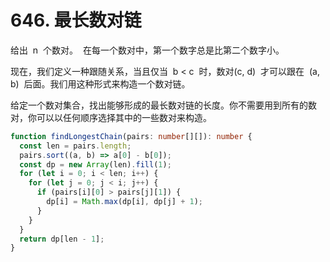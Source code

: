 # 646. 最长数对链

给出  n  个数对。  在每一个数对中，第一个数字总是比第二个数字小。

现在，我们定义一种跟随关系，当且仅当  b < c  时，数对(c, d)  才可以跟在  (a, b)  后面。我们用这种形式来构造一个数对链。

给定一个数对集合，找出能够形成的最长数对链的长度。你不需要用到所有的数对，你可以以任何顺序选择其中的一些数对来构造。

```ts
function findLongestChain(pairs: number[][]): number {
  const len = pairs.length;
  pairs.sort((a, b) => a[0] - b[0]);
  const dp = new Array(len).fill(1);
  for (let i = 0; i < len; i++) {
    for (let j = 0; j < i; j++) {
      if (pairs[i][0] > pairs[j][1]) {
        dp[i] = Math.max(dp[i], dp[j] + 1);
      }
    }
  }
  return dp[len - 1];
}
```
